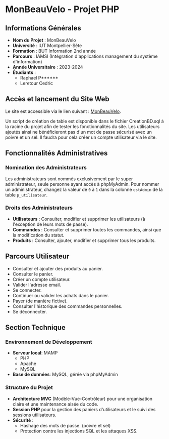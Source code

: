 # MonBeauVelo - Projet PHP

## Informations Générales
- **Nom du Projet** : MonBeauVelo
- **Université** : IUT Montpellier-Sète
- **Formation** : BUT Information 2nd année
- **Parcours** : IAMSI (Intégration d'applications management du système d'information)
- **Année Universitaire** : 2023-2024
- **Étudiants** :
    - Raphael P******
    - Leretour Cedric

## Accès et lancement du Site Web
Le site est accessible via le lien suivant : [MonBeauVelo](http://webinfo.iutmontp.univ-montp2.fr/~leretourc/projetphp/web/controleurFrontal.php?action=afficherListe&controleur=produit).

Un script de création de table est disponible dans le fichier CreationBD.sql à la racine du projet afin de tester les fonctionnalités du site.
Les utilisateurs ajoutés ainsi ne bénéficieront pas d'un mot de passe sécurisé avec un poivre et un sel.
Il faudra pour cela créer un compte utilisateur via le site.

## Fonctionnalités Administratives
### Nomination des Administrateurs
Les administrateurs sont nommés exclusivement par le super administrateur, seule personne ayant accès à phpMyAdmin. Pour nommer un administrateur, changez la valeur de `0` à `1` dans la colonne `estAdmin` de la table `p_utilisateur`.

### Droits des Administrateurs
- **Utilisateurs** : Consulter, modifier et supprimer les utilisateurs (à l'exception de leurs mots de passe).
- **Commandes** : Consulter et supprimer toutes les commandes, ainsi que la modification du statut.
- **Produits** : Consulter, ajouter, modifier et supprimer tous les produits.

## Parcours Utilisateur
- Consulter et ajouter des produits au panier.
- Consulter le panier.
- Créer un compte utilisateur.
- Valider l'adresse email.
- Se connecter.
- Continuer ou valider les achats dans le panier.
- Payer (de manière fictive).
- Consulter l'historique des commandes personnelles.
- Se déconnecter.


## Section Technique

### Environnement de Développement
- **Serveur local**: MAMP
    - PHP
    - Apache
    - MySQL
- **Base de données**: MySQL, gérée via phpMyAdmin

### Structure du Projet
- **Architecture MVC** (Modèle-Vue-Contrôleur) pour une organisation claire et une maintenance aisée du code.
- **Session PHP** pour la gestion des paniers d'utilisateurs et le suivi des sessions utilisateurs.
- **Sécurité** :
    - Hashage des mots de passe. (poivre et sel)
    - Protection contre les injections SQL et les attaques XSS.
